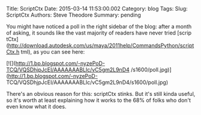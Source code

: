 Title: ScriptCtx
Date: 2015-03-14 11:53:00.002
Category: blog
Tags: 
Slug: ScriptCtx
Authors: Steve Theodore
Summary: pending

You might have noticed a poll in the right sidebar of the blog:  after a month
of asking, it sounds like the vast majority of readers have never tried [scrip
tCtx](http://download.autodesk.com/us/maya/2011help/CommandsPython/scriptCtx.h
tml), as you can see here:  
  

[![](http://1.bp.blogspot.com/-nyzePoD-TCQ/VQSDhjpJcEI/AAAAAAABLlc/vC5gm2L9nD4
/s1600/poll.jpg)](http://1.bp.blogspot.com/-nyzePoD-
TCQ/VQSDhjpJcEI/AAAAAAABLlc/vC5gm2L9nD4/s1600/poll.jpg)

  
There's an obvious reason for this: scriptCtx stinks.  But it's still kinda
useful, so it's worth at least explaining how it works to the 68% of folks who
don't even know what it does.


